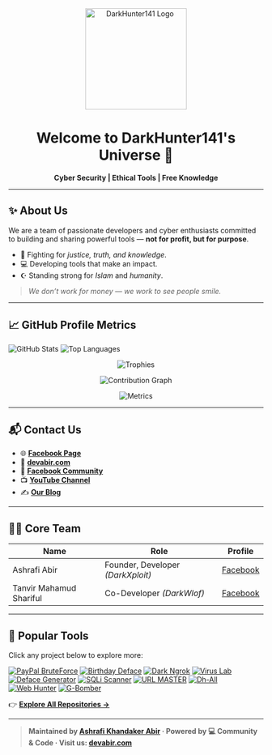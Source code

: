 <div align="center">
  <a href="https://youtube.com/channel/UCkSB55ezk_2vPVwoqmPVZwg" target="_blank">
    <img src="dh141.png" width="200" alt="DarkHunter141 Logo" />
  </a>

  <h1>Welcome to DarkHunter141's Universe 🌌</h1>

  <p><strong>Cyber Security | Ethical Tools | Free Knowledge</strong></p>
</div>

---

## ✨ About Us

We are a team of passionate developers and cyber enthusiasts committed to building and sharing powerful tools — **not for profit, but for purpose**.

- 🔐 Fighting for *justice, truth, and knowledge*.
- 💻 Developing tools that make an impact.
- ☪️ Standing strong for *Islam* and *humanity*.

> *We don’t work for money — we work to see people smile.*

---

## 📈 GitHub Profile Metrics

![GitHub Stats](https://github-readme-stats.vercel.app/api?username=darkhunter141&show_icons=true&theme=radical)
![Top Languages](https://github-readme-stats.vercel.app/api/top-langs/?username=darkhunter141&layout=compact&theme=radical)

<p align="center">
  <img src="https://github-profile-trophy.vercel.app/?username=darkhunter141&theme=onestar&margin-w=10&no-frame=true" alt="Trophies">
</p>

<p align="center">
  <img src="https://github-readme-activity-graph.vercel.app/graph?username=darkhunter141&theme=react-dark" alt="Contribution Graph">
</p>

<p align="center">
  <img src="https://metrics.lecoq.io/darkhunter141?template=classic&achievements=1&achievements.threshold=C&achievements.display=compact&config.timezone=Asia%2FDhaka" alt="Metrics">
</p>

---

## 📬 Contact Us

- 🌐 [**Facebook Page**](https://www.facebook.com/darkhunter141/)
- 🧠 [**devabir.com**](https://devabir.com)
- 👥 [**Facebook Community**](https://www.facebook.com/groups/428641821766559/?ref=share)
- 📺 [**YouTube Channel**](https://youtube.com/channel/UCkSB55ezk_2vPVwoqmPVZwg)
- ✍️ [**Our Blog**](https://darkhunt3r141.blogspot.com/?m=1)

---

## 👨‍💻 Core Team

| Name | Role | Profile |
|------|------|---------|
| Ashrafi Abir | Founder, Developer *(DarkXploit)* | [Facebook](https://devabir.com) |
| Tanvir Mahamud Shariful | Co-Developer *(DarkWlof)* | [Facebook](https://www.facebook.com/tanvirmahamud.shariful.3) |

---

## 🧰 Popular Tools

Click any project below to explore more:

[![PayPal BruteForce](https://github-readme-stats.vercel.app/api/pin/?username=darkhunter141&repo=PayPal-BruteForce)](https://github.com/darkhunter141/PayPal-BruteForce)
[![Birthday Deface](https://github-readme-stats.vercel.app/api/pin/?username=darkhunter141&repo=Birthday-Deface)](https://github.com/darkhunter141/Birthday-Deface)
[![Dark Ngrok](https://github-readme-stats.vercel.app/api/pin/?username=darkhunter141&repo=Dark-Ngrok)](https://github.com/darkhunter141/Dark-Ngrok)
[![Virus Lab](https://github-readme-stats.vercel.app/api/pin/?username=darkhunter141&repo=Virus-Lab)](https://github.com/darkhunter141/Virus-Lab)
[![Deface Generator](https://github-readme-stats.vercel.app/api/pin/?username=darkhunter141&repo=Deface-Page-Generator)](https://github.com/darkhunter141/Deface-Page-Generator)
[![SQLi Scanner](https://github-readme-stats.vercel.app/api/pin/?username=darkhunter141&repo=SQLi-Scanner)](https://github.com/darkhunter141/SQLi-Scanner)
[![URL MASTER](https://github-readme-stats.vercel.app/api/pin/?username=darkhunter141&repo=URL-MASTER)](https://github.com/darkhunter141/URL-MASTER)
[![Dh-All](https://github-readme-stats.vercel.app/api/pin/?username=darkhunter141&repo=Dh-All)](https://github.com/darkhunter141/Dh-All)
[![Web Hunter](https://github-readme-stats.vercel.app/api/pin/?username=darkhunter141&repo=Web-Hunter)](https://github.com/darkhunter141/Web-Hunter)
[![G-Bomber](https://github-readme-stats.vercel.app/api/pin/?username=darkhunter141&repo=G-Bomber-141-2.0)](https://github.com/darkhunter141/G-Bomber-141-2.0)

👉 [**Explore All Repositories →**](https://github.com/darkhunter141?tab=repositories)

---



> **Maintained by [Ashrafi Khandaker Abir](https://devabir.com) · Powered by 💻 Community & Code · Visit us: [devabir.com](https://devabir.com)**
